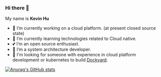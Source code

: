 ### Hi there 👋  

<!--
**huhouhua/huhouhua** is a ✨ _special_ ✨ repository because its `README.md` (this file) appears on your GitHub profile.

Here are some ideas to get you started:

- 🔭 I’m currently working on ...
- 🌱 I’m currently learning ...
- 👯 I’m looking to collaborate on ...
- 🤔 I’m looking for help with ...
- 💬 Ask me about ...
- 📫 How to reach me: ...
- 😄 Pronouns: ...
- ⚡ Fun fact: ...
-->

My name is **Kevin Hu**

- 🔭 I’m currently working on a cloud platform. (at present  closed source state)
- 🌱 I’m currently learning technologies related to   Cloud native.
- 💕 I’m an open source enthusiast.
- 🖖 I’m a system architecture developer.
- 🤔 I'm looking for someone  with experience in cloud platform development or kubernetes to build [Dockyard](https://github.com/SprintorProject).
 
[![Anurag's GitHub stats](https://github-readme-stats.vercel.app/api?username=huhouhua&show_icons=true&count_private=true&include_all_commits=true)](https://github.com/huhouhua)
<!--
[![Readme Card](https://github-readme-stats.vercel.app/api/pin/?username=huhouhua&repo=chic)](https://github.com/huhouhua/chic)
-->
